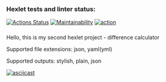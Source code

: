 ### Hexlet tests and linter status:
[![Actions Status](https://github.com/TimurSiplatov/php-project-48/workflows/hexlet-check/badge.svg)](https://github.com/TimurSiplatov/php-project-48/actions)
[![Maintainability](https://api.codeclimate.com/v1/badges/cf003f784408b91abe42/maintainability)](https://codeclimate.com/github/TimurSiplatov/php-project-48/maintainability)
[![action](https://github.com/TimurSiplatov/php-project-48/actions/workflows/git-action.yml/badge.svg)](https://github.com/TimurSiplatov/php-project-48/actions/workflows/git-action.yml)
###
Hello, this is my second hexlet project - difference calculator

Supported file extensions: json, yaml(yml)

Supported outputs: stylish, plain, json

[![asciicast](https://asciinema.org/a/Uq6Kxqt3iWzXaTfdMOkgeultd.svg)](https://asciinema.org/a/Uq6Kxqt3iWzXaTfdMOkgeultd)